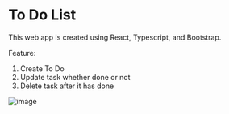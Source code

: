 # To Do List
This web app is created using React, Typescript, and Bootstrap. 

Feature:
1. Create To Do
2. Update task whether done or not
3. Delete task after it has done

![image](https://github.com/hakimnazry24/To-Do-List/assets/87183777/cca5fa46-8c6c-4320-8d53-cac55f0c6fcf)


